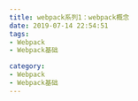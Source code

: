 ```yaml
---
title: webpack系列1：webpack概念
date: 2019-07-14 22:54:51
tags:
- Webpack
- Webpack基础

category:
- Webpack
- Webpack基础
---
```


